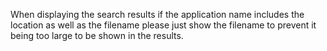 When displaying the search results if the application name includes the location as well as the filename please just show the filename to prevent it being too large to be shown in the results.